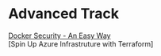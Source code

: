 # Advanced Track

[Docker Security - An Easy Way](https://github.com/collabnix/dockerlabs/blob/master/advanced/security/README.md)<br>
[Spin Up Azure Infrastruture with Terraform]
